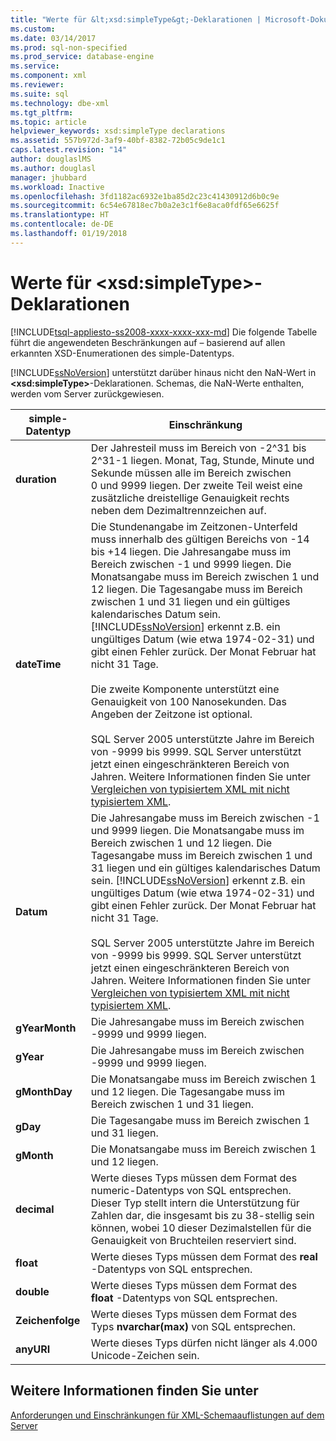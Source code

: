 ```yaml
---
title: "Werte für &lt;xsd:simpleType&gt;-Deklarationen | Microsoft-Dokumentation"
ms.custom: 
ms.date: 03/14/2017
ms.prod: sql-non-specified
ms.prod_service: database-engine
ms.service: 
ms.component: xml
ms.reviewer: 
ms.suite: sql
ms.technology: dbe-xml
ms.tgt_pltfrm: 
ms.topic: article
helpviewer_keywords: xsd:simpleType declarations
ms.assetid: 557b972d-3af9-40bf-8382-72b05c9de1c1
caps.latest.revision: "14"
author: douglaslMS
ms.author: douglasl
manager: jhubbard
ms.workload: Inactive
ms.openlocfilehash: 3fd1182ac6932e1ba85d2c23c41430912d6b0c9e
ms.sourcegitcommit: 6c54e67818ec7b0a2e3c1f6e8aca0fdf65e6625f
ms.translationtype: HT
ms.contentlocale: de-DE
ms.lasthandoff: 01/19/2018
---
```

# <a name="values-for-ltxsdsimpletypegt-declarations"></a>Werte für &lt;xsd:simpleType&gt;-Deklarationen
[!INCLUDE[tsql-appliesto-ss2008-xxxx-xxxx-xxx-md](../../includes/tsql-appliesto-ss2008-xxxx-xxxx-xxx-md.md)] Die folgende Tabelle führt die angewendeten Beschränkungen auf – basierend auf allen erkannten XSD-Enumerationen des simple-Datentyps.  
  
 [!INCLUDE[ssNoVersion](../../includes/ssnoversion-md.md)] unterstützt darüber hinaus nicht den NaN-Wert in **\<xsd:simpleType>**-Deklarationen. Schemas, die NaN-Werte enthalten, werden vom Server zurückgewiesen.  
  
|simple-Datentyp|Einschränkung|  
|-----------------|----------------|  
|**duration**|Der Jahresteil muss im Bereich von -2^31 bis 2^31-1 liegen. Monat, Tag, Stunde, Minute und Sekunde müssen alle im Bereich zwischen 0 und 9999 liegen. Der zweite Teil weist eine zusätzliche dreistellige Genauigkeit rechts neben dem Dezimaltrennzeichen auf.|  
|**dateTime**|Die Stundenangabe im Zeitzonen-Unterfeld muss innerhalb des gültigen Bereichs von -14 bis +14 liegen. Die Jahresangabe muss im Bereich zwischen -1 und 9999 liegen. Die Monatsangabe muss im Bereich zwischen 1 und 12 liegen. Die Tagesangabe muss im Bereich zwischen 1 und 31 liegen und ein gültiges kalendarisches Datum sein. [!INCLUDE[ssNoVersion](../../includes/ssnoversion-md.md)] erkennt z.B. ein ungültiges Datum (wie etwa 1974-02-31) und gibt einen Fehler zurück. Der Monat Februar hat nicht 31 Tage.<br /><br /> Die zweite Komponente unterstützt eine Genauigkeit von 100 Nanosekunden. Das Angeben der Zeitzone ist optional.<br /><br /> SQL Server 2005 unterstützte Jahre im Bereich von -9999 bis 9999. SQL Server unterstützt jetzt einen eingeschränkteren Bereich von Jahren. Weitere Informationen finden Sie unter [Vergleichen von typisiertem XML mit nicht typisiertem XML](../../relational-databases/xml/compare-typed-xml-to-untyped-xml.md).|  
|**Datum**|Die Jahresangabe muss im Bereich zwischen -1 und 9999 liegen. Die Monatsangabe muss im Bereich zwischen 1 und 12 liegen. Die Tagesangabe muss im Bereich zwischen 1 und 31 liegen und ein gültiges kalendarisches Datum sein. [!INCLUDE[ssNoVersion](../../includes/ssnoversion-md.md)] erkennt z.B. ein ungültiges Datum (wie etwa 1974-02-31) und gibt einen Fehler zurück. Der Monat Februar hat nicht 31 Tage.<br /><br /> SQL Server 2005 unterstützte Jahre im Bereich von -9999 bis 9999. SQL Server unterstützt jetzt einen eingeschränkteren Bereich von Jahren. Weitere Informationen finden Sie unter [Vergleichen von typisiertem XML mit nicht typisiertem XML](../../relational-databases/xml/compare-typed-xml-to-untyped-xml.md).|  
|**gYearMonth**|Die Jahresangabe muss im Bereich zwischen -9999 und 9999 liegen.|  
|**gYear**|Die Jahresangabe muss im Bereich zwischen -9999 und 9999 liegen.|  
|**gMonthDay**|Die Monatsangabe muss im Bereich zwischen 1 und 12 liegen. Die Tagesangabe muss im Bereich zwischen 1 und 31 liegen.|  
|**gDay**|Die Tagesangabe muss im Bereich zwischen 1 und 31 liegen.|  
|**gMonth**|Die Monatsangabe muss im Bereich zwischen 1 und 12 liegen.|  
|**decimal**|Werte dieses Typs müssen dem Format des numeric-Datentyps von SQL entsprechen. Dieser Typ stellt intern die Unterstützung für Zahlen dar, die insgesamt bis zu 38-stellig sein können, wobei 10 dieser Dezimalstellen für die Genauigkeit von Bruchteilen reserviert sind.|  
|**float**|Werte dieses Typs müssen dem Format des **real** -Datentyps von SQL entsprechen.|  
|**double**|Werte dieses Typs müssen dem Format des **float** -Datentyps von SQL entsprechen.|  
|**Zeichenfolge**|Werte dieses Typs müssen dem Format des Typs **nvarchar(max)** von SQL entsprechen.|  
|**anyURI**|Werte dieses Typs dürfen nicht länger als 4.000 Unicode-Zeichen sein.|  
  
## <a name="see-also"></a>Weitere Informationen finden Sie unter  
 [Anforderungen und Einschränkungen für XML-Schemaauflistungen auf dem Server](../../relational-databases/xml/requirements-and-limitations-for-xml-schema-collections-on-the-server.md)  
  
  
